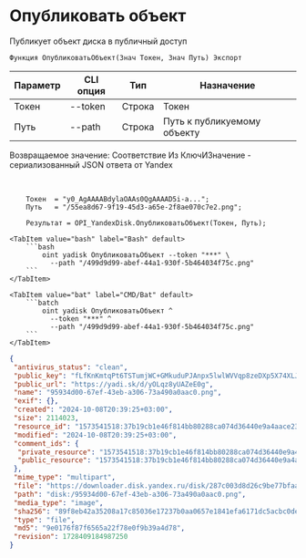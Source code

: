 ﻿---
sidebar_position: 1
---

# Опубликовать объект
 Публикует объект диска в публичный доступ



`Функция ОпубликоватьОбъект(Знач Токен, Знач Путь) Экспорт`

  | Параметр | CLI опция | Тип | Назначение |
  |-|-|-|-|
  | Токен | --token | Строка | Токен |
  | Путь | --path | Строка | Путь к публикуемому объекту |

  
  Возвращаемое значение:   Соответствие Из КлючИЗначение - сериализованный JSON ответа от Yandex

<br/>




```bsl title="Пример кода"
    Токен  = "y0_AgAAAABdylaOAAs0QgAAAAD5i-a...";
    Путь   = "/55ea8d67-9f19-45d3-a65e-2f8ae070c7e2.png";

    Результат = OPI_YandexDisk.ОпубликоватьОбъект(Токен, Путь);
```
    

 <Tabs>
  
    <TabItem value="bash" label="Bash" default>
        ```bash
            oint yadisk ОпубликоватьОбъект --token "***" \
              --path "/499d9d99-abef-44a1-930f-5b464034f75c.png"
        ```
    </TabItem>
  
    <TabItem value="bat" label="CMD/Bat" default>
        ```batch
            oint yadisk ОпубликоватьОбъект ^
              --token "***" ^
              --path "/499d9d99-abef-44a1-930f-5b464034f75c.png"
        ```
    </TabItem>
</Tabs>


```json title="Результат"
{
 "antivirus_status": "clean",
 "public_key": "fLfKnKmtqPt6TSTumjWC+GMkuduPJAnpx5lwlWVVqp8zeDXp5X74XLJ2GbNOAgYIq/J6bpmRyOJonT3VoXnDag==",
 "public_url": "https://yadi.sk/d/yOLqz8yUAZeE0g",
 "name": "95934d00-67ef-43eb-a306-73a490a0aac0.png",
 "exif": {},
 "created": "2024-10-08T20:39:25+03:00",
 "size": 2114023,
 "resource_id": "1573541518:37b19cb1e46f814bb80288ca074d36440e9a4aace2331d9d71390839d4ad7c4e",
 "modified": "2024-10-08T20:39:25+03:00",
 "comment_ids": {
  "private_resource": "1573541518:37b19cb1e46f814bb80288ca074d36440e9a4aace2331d9d71390839d4ad7c4e",
  "public_resource": "1573541518:37b19cb1e46f814bb80288ca074d36440e9a4aace2331d9d71390839d4ad7c4e"
 },
 "mime_type": "multipart",
 "file": "https://downloader.disk.yandex.ru/disk/287c003d8d26c9be77bfaad30e8fc7d1cb5c36bf12d2da9569bace0f8b2d2294/6705a6a1/gwThwhLBKYvLhQCNnqAHirWAoEC4dKsPFFzSTeWuFK5ceIUkIDC7fKzI6e0Ic1rFWZAX7ZAMHvmKl9PvgqcSEQ%3D%3D?uid=1573541518&filename=95934d00-67ef-43eb-a306-73a490a0aac0.png&disposition=attachment&hash=&limit=0&content_type=multipart&owner_uid=1573541518&fsize=2114023&hid=03d7263840468e281bd0b238a26e7d0d&media_type=image&tknv=v2&etag=9e0176f87f6565a22f78e0f9b39a4d78",
 "path": "disk:/95934d00-67ef-43eb-a306-73a490a0aac0.png",
 "media_type": "image",
 "sha256": "89f8eb42a35208a17c85036e17237b0aa0657e1841efa6171dc5acbc0dea9e18",
 "type": "file",
 "md5": "9e0176f87f6565a22f78e0f9b39a4d78",
 "revision": 1728409184987250
}
```

